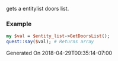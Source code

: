 gets a entitylist doors list.
### Example

```perl
my $val = $entity_list->GetDoorsList();
quest::say($val); # Returns array
```


Generated On 2018-04-29T00:35:14-07:00